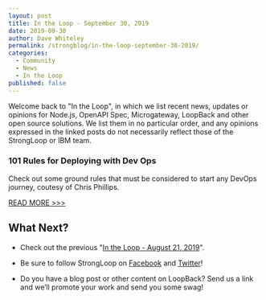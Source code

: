 ```yaml
---
layout: post
title: In the Loop - September 30, 2019
date: 2019-09-30
author: Dave Whiteley
permalink: /strongblog/in-the-loop-september-30-2019/
categories:
  - Community
  - News
  - In the Loop
published: false
---
```


Welcome back to "In the Loop", in which we list recent news, updates or opinions for Node.js, OpenAPI Spec, Microgateway, LoopBack and other open source solutions. We list them in no particular order, and any opinions expressed in the linked posts do not necessarily reflect those of the StrongLoop or IBM team.
<!--more-->

### 101 Rules for Deploying with Dev Ops

Check out some ground rules that must be considered to start any DevOps journey, coutesy of Chris Phillips.

[READ MORE >>>](https://chrisphillips-cminion.github.io/misc/2019/06/20/DevOpsRules.html)

## What Next?

* Check out the previous "[In the Loop - August 21, 2019](https://strongloop.com/strongblog/in-the-loop-august-21-2019/)".

* Be sure to follow StrongLoop on [Facebook](https://www.facebook.com/strongloop/) and [Twitter](https://twitter.com/StrongLoop)!

* Do you have a blog post or other content on LoopBack? Send us a link and we’ll promote your work and send you some swag!

